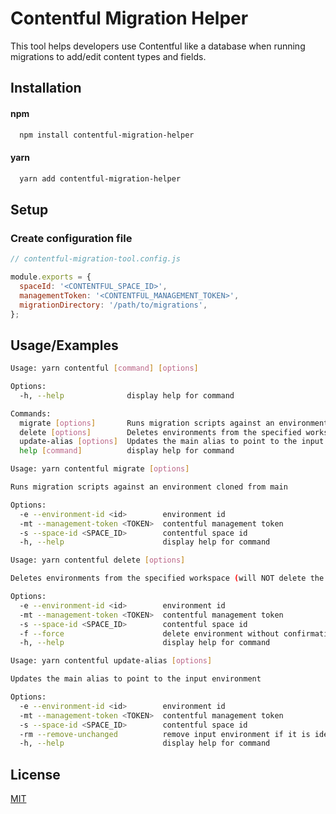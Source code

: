 # Contentful Migration Helper

This tool helps developers use Contentful like a database when running migrations to add/edit content types and fields.

## Installation

#### npm

```bash
  npm install contentful-migration-helper
```

#### yarn

```bash
  yarn add contentful-migration-helper
```

## Setup

### Create configuration file

```js
// contentful-migration-tool.config.js

module.exports = {
  spaceId: '<CONTENTFUL_SPACE_ID>',
  managementToken: '<CONTENTFUL_MANAGEMENT_TOKEN>',
  migrationDirectory: '/path/to/migrations',
};
```

## Usage/Examples

```bash
Usage: yarn contentful [command] [options]

Options:
  -h, --help              display help for command

Commands:
  migrate [options]       Runs migration scripts against an environment cloned from main
  delete [options]        Deletes environments from the specified workspace (will NOT delete the master environment)
  update-alias [options]  Updates the main alias to point to the input environment
  help [command]          display help for command
```

```bash
Usage: yarn contentful migrate [options]

Runs migration scripts against an environment cloned from main

Options:
  -e --environment-id <id>        environment id
  -mt --management-token <TOKEN>  contentful management token
  -s --space-id <SPACE_ID>        contentful space id
  -h, --help                      display help for command
```

```bash
Usage: yarn contentful delete [options]

Deletes environments from the specified workspace (will NOT delete the main environment)

Options:
  -e --environment-id <id>        environment id
  -mt --management-token <TOKEN>  contentful management token
  -s --space-id <SPACE_ID>        contentful space id
  -f --force                      delete environment without confirmation prompt
  -h, --help                      display help for command
```

```bash
Usage: yarn contentful update-alias [options]

Updates the main alias to point to the input environment

Options:
  -e --environment-id <id>        environment id
  -mt --management-token <TOKEN>  contentful management token
  -s --space-id <SPACE_ID>        contentful space id
  -rm --remove-unchanged          remove input environment if it is identical to main (alias will remain unchanged)
  -h, --help                      display help for command
```

## License

[MIT](https://choosealicense.com/licenses/mit/)
